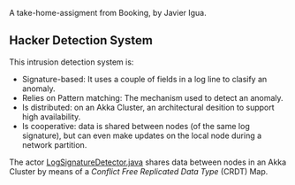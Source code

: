 A take-home-assigment from Booking, by Javier Igua.

## Hacker Detection System

This intrusion detection system is:
- Signature-based: It uses a couple of fields in a log line to clasify an anomaly.
- Relies on Pattern matching: The mechanism used to detect an anomaly.
- Is distributed: on an Akka Cluster, an architectural desition to support high availability.
- Is cooperative: data is shared between nodes (of the same log signature), but can even make updates on the local node during a network partition.

The actor [LogSignatureDetector.java](src/main/java/com/booking/security/hackertest/detector/actors/LogSignatureDetector.java) shares data between nodes in an Akka Cluster by means of a _Conflict Free Replicated Data Type_ (CRDT) Map.
